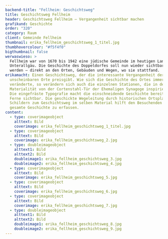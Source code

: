 ```yaml
---
backend-title: "Fellheim: Geschichtsweg"
title: Geschichtsweg Fellheim
header: Geschichtsweg Fellheim – Vergangenheit sichtbar machen
grafikund: Geschichte
order: "320"
category: Raum
client: Gemeinde Fellheim
thumbnail: erika_fellheim_geschichtsweg_1_titel.jpg
thumbhovercolour: "#f5f4f0"
bigthumbnail: false
werwaswieso: >
  Fellheim war von 1670 bis 1942 eine jüdische Gemeinde im heutigen Landkreis
  Unterallgäu. Die Geschichte des Doppeldorfes soll nun wieder sichtbar gemacht
  werden – direkt an den Orten, Gebäuden und Wegen, wo sie stattfand. 
erikamacht: Einen Geschichtsweg, der die interessante Vergangenheit der
  unscheinbaren Orte preisgibt. Wie sich die Geschichte des Ortes immer mehr
  veränderte, so verändern sich auch die einzelnen Stationen, die in der
  Materialität von der Cortenstahl-Tür der Ehemaligen Synagoge inspiriert sind.
  Die eingefräste Typografie macht die einschneidende Geschichte bereits aus der
  Ferne sichtbar. Die geschickte Wegeleitung durch historischen Ortsplan und
  Schildern zum Geschichtsweg im selben Material hilft den Besuchenden die
  gesamte Geschichte zu erfassen.
content:
  - type: coverimageobject
    alttext: Bild
    coverimage: erika_fellheim_geschichtsweg_1_titel.jpg
  - type: coverimageobject
    alttext: Bild
    coverimage: erika_fellheim_geschichtsweg_2.jpg
  - type: doubleimageobject
    alttext1: Bild
    alttext2: Bild
    doubleimage1: erika_fellheim_geschichtsweg_3.jpg
    doubleimage2: erika_fellheim_geschichtsweg_4.jpg
  - type: coverimageobject
    alttext: Bild
    coverimage: erika_fellheim_geschichtsweg_5.jpg
  - type: coverimageobject
    alttext: Bild
    coverimage: erika_fellheim_geschichtsweg_6.jpg
  - type: coverimageobject
    alttext: Bild
    coverimage: erika_fellheim_geschichtsweg_7.jpg
  - type: doubleimageobject
    alttext1: Bild
    alttext2: Bild
    doubleimage1: erika_fellheim_geschichtsweg_8.jpg
    doubleimage2: erika_fellheim_geschichtsweg_9.jpg
---
```

